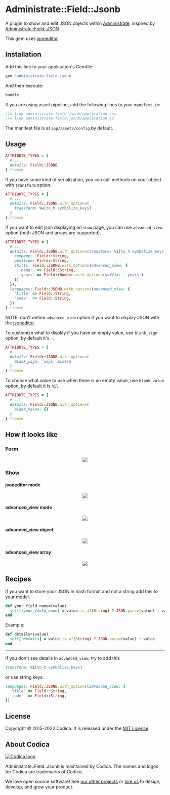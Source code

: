 # Administrate::Field::Jsonb

A plugin to show and edit JSON objects within [Administrate](https://github.com/thoughtbot/administrate). inspired by [Administrate::Field::JSON](https://github.com/eddietejeda/administrate-field-json).

This gem uses [jsoneditor](https://github.com/josdejong/jsoneditor).

## Installation

Add this line to your application's Gemfile:

```ruby
gem 'administrate-field-jsonb'
```

And then execute:

```bash
bundle
```

If you are using asset pipeline, add the following lines to your `manifest.js`:

```js
//= link administrate-field-jsonb/application.css
//= link administrate-field-jsonb/application.js
```

The manifest file is at `app/assets/config` by default.

## Usage

```ruby
ATTRIBUTE_TYPES = {
  # ...
  details: Field::JSONB
}.freeze
```

If you have some kind of serialization, you can call methods on your object with `transform` option.

```ruby
ATTRIBUTE_TYPES = {
  # ...
  details: Field::JSONB.with_options(
    transform: %w[to_h symbolize_keys]
  )
}.freeze
```

If you want to edit json displaying on `show` page, you can use `advanced_view` option (both JSON and arrays are supported).

```ruby
ATTRIBUTE_TYPES = {
  # ...
  details: Field::JSONB.with_options(transform: %i[to_h symbolize_keys], advanced_view: {
    company:  Field::String,
    position: Field::String,
    skills: Field::JSONB.with_options(advanced_view: {
      'name'  => Field::String,
      'years' => Field::Number.with_options(suffix: ' years')
    })
  }),
  languages: Field::JSONB.with_options(advanced_view: {
    'title' => Field::String,
    'code'  => Field::String,
  })
}.freeze
```

NOTE: don't define `advanced_view` option if you want to display JSON with the [jsoneditor](https://github.com/josdejong/jsoneditor).

To customize what to display if you have an empty value, use `blank_sign` option, by default it's `-`.

```ruby
ATTRIBUTE_TYPES = {
  # ...
  details: Field::JSONB.with_options(
    blank_sign: 'oops, missed'
  )
}.freeze
```

To choose what value to use when there is an empty value, use `blank_value` option, by default it is `nil`.

```ruby
ATTRIBUTE_TYPES = {
  # ...
  details: Field::JSONB.with_options(
    blank_value: {}
  )
}.freeze
```

## How it looks like

### Form

<p align="center">
 <img src="docs/images/form.png">
</p>

### Show

#### jsoneditor mode

<p align="center">
 <img src="docs/images/show_jsoneditor.png">
</p>

#### advanced_view mode

<p align="center">
 <img src="docs/images/advanced_view_full.png">
</p>

#### advanced_view object

<p align="center">
 <img src="docs/images/advanced_view_object.png">
</p>

#### advanced_view array

<p align="center">
 <img src="docs/images/advanced_view_array.png">
</p>

## Recipes

If you want to store your JSON in hash format and not a string add this to your model.

```ruby
def your_field_name=(value)
  self[:your_field_name] = value.is_a?(String) ? JSON.parse(value) : value
end
```

Example:

```ruby
def details=(value)
  self[:details] = value.is_a?(String) ? JSON.parse(value) : value
end
```

<hr>

If you don't see details in `advanced_view`, try to add this

```ruby
transform: %i[to_h symbolize_keys]
```

or use string keys.

```ruby
languages: Field::JSONB.with_options(advanced_view: {
  'title' => Field::String,
  'code'  => Field::String,
})
```

## License

Copyright © 2015-2022 Codica. It is released under the [MIT License](https://opensource.org/licenses/MIT).

## About Codica

[![Codica logo](https://www.codica.com/assets/images/logo/logo.svg)](https://www.codica.com)

Administrate::Field::Jsonb is maintained by Codica. The names and logos for Codica are trademarks of Codica.

We love open source software! See [our other projects](https://github.com/codica2) or [hire us](https://www.codica.com/) to design, develop, and grow your product.
